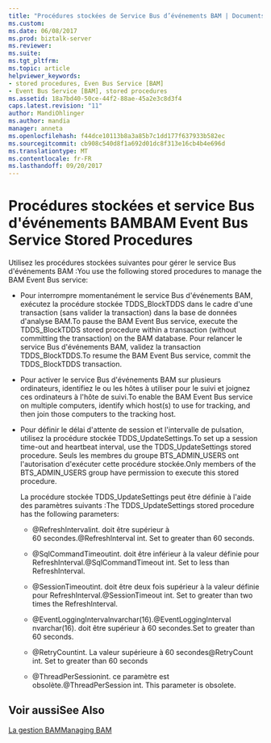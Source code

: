 ```yaml
---
title: "Procédures stockées de Service Bus d’événements BAM | Documents Microsoft"
ms.custom: 
ms.date: 06/08/2017
ms.prod: biztalk-server
ms.reviewer: 
ms.suite: 
ms.tgt_pltfrm: 
ms.topic: article
helpviewer_keywords:
- stored procedures, Even Bus Service [BAM]
- Event Bus Service [BAM], stored procedures
ms.assetid: 18a7bd40-50ce-44f2-88ae-45a2e3c8d3f4
caps.latest.revision: "11"
author: MandiOhlinger
ms.author: mandia
manager: anneta
ms.openlocfilehash: f44dce10113b8a3a85b7c1dd177f637933b582ec
ms.sourcegitcommit: cb908c540d8f1a692d01dc8f313e16cb4b4e696d
ms.translationtype: MT
ms.contentlocale: fr-FR
ms.lasthandoff: 09/20/2017
---
```

# <a name="bam-event-bus-service-stored-procedures"></a><span data-ttu-id="29b68-102">Procédures stockées et service Bus d'événements BAM</span><span class="sxs-lookup"><span data-stu-id="29b68-102">BAM Event Bus Service Stored Procedures</span></span>
<span data-ttu-id="29b68-103">Utilisez les procédures stockées suivantes pour gérer le service Bus d'événements BAM :</span><span class="sxs-lookup"><span data-stu-id="29b68-103">You use the following stored procedures to manage the BAM Event Bus service:</span></span>  
  
-   <span data-ttu-id="29b68-104">Pour interrompre momentanément le service Bus d'événements BAM, exécutez la procédure stockée TDDS_BlockTDDS dans le cadre d'une transaction (sans valider la transaction) dans la base de données d'analyse BAM.</span><span class="sxs-lookup"><span data-stu-id="29b68-104">To pause the BAM Event Bus service, execute the TDDS_BlockTDDS stored procedure within a transaction (without committing the transaction) on the BAM database.</span></span> <span data-ttu-id="29b68-105">Pour relancer le service Bus d'événements BAM, validez la transaction TDDS_BlockTDDS.</span><span class="sxs-lookup"><span data-stu-id="29b68-105">To resume the BAM Event Bus service, commit the TDDS_BlockTDDS transaction.</span></span>  
  
-   <span data-ttu-id="29b68-106">Pour activer le service Bus d'événements BAM sur plusieurs ordinateurs, identifiez le ou les hôtes à utiliser pour le suivi et joignez ces ordinateurs à l'hôte de suivi.</span><span class="sxs-lookup"><span data-stu-id="29b68-106">To enable the BAM Event Bus service on multiple computers, identify which host(s) to use for tracking, and then join those computers to the tracking host.</span></span>  
  
-   <span data-ttu-id="29b68-107">Pour définir le délai d'attente de session et l'intervalle de pulsation, utilisez la procédure stockée TDDS_UpdateSettings.</span><span class="sxs-lookup"><span data-stu-id="29b68-107">To set up a session time-out and heartbeat interval, use the TDDS_UpdateSettings stored procedure.</span></span> <span data-ttu-id="29b68-108">Seuls les membres du groupe BTS_ADMIN_USERS ont l'autorisation d'exécuter cette procédure stockée.</span><span class="sxs-lookup"><span data-stu-id="29b68-108">Only members of the BTS_ADMIN_USERS group have permission to execute this stored procedure.</span></span>  
  
     <span data-ttu-id="29b68-109">La procédure stockée TDDS_UpdateSettings peut être définie à l'aide des paramètres suivants :</span><span class="sxs-lookup"><span data-stu-id="29b68-109">The TDDS_UpdateSettings stored procedure has the following parameters:</span></span>  
  
    -   <span data-ttu-id="29b68-110">@RefreshIntervalint. doit être supérieur à 60 secondes.</span><span class="sxs-lookup"><span data-stu-id="29b68-110">@RefreshInterval int. Set to greater than 60 seconds.</span></span>  
  
    -   <span data-ttu-id="29b68-111">@SqlCommandTimeoutint. doit être inférieur à la valeur définie pour RefreshInterval.</span><span class="sxs-lookup"><span data-stu-id="29b68-111">@SqlCommandTimeout int. Set to less than RefreshInterval.</span></span>  
  
    -   <span data-ttu-id="29b68-112">@SessionTimeoutint. doit être deux fois supérieur à la valeur définie pour RefreshInterval.</span><span class="sxs-lookup"><span data-stu-id="29b68-112">@SessionTimeout int. Set to greater than two times the RefreshInterval.</span></span>  
  
    -   <span data-ttu-id="29b68-113">@EventLoggingIntervalnvarchar(16).</span><span class="sxs-lookup"><span data-stu-id="29b68-113">@EventLoggingInterval nvarchar(16).</span></span> <span data-ttu-id="29b68-114">doit être supérieur à 60 secondes.</span><span class="sxs-lookup"><span data-stu-id="29b68-114">Set to greater than 60 seconds.</span></span>  
  
    -   <span data-ttu-id="29b68-115">@RetryCountint. La valeur supérieure à 60 secondes</span><span class="sxs-lookup"><span data-stu-id="29b68-115">@RetryCount int. Set to greater than 60 seconds</span></span>  
  
    -   <span data-ttu-id="29b68-116">@ThreadPerSessionint. ce paramètre est obsolète.</span><span class="sxs-lookup"><span data-stu-id="29b68-116">@ThreadPerSession int. This parameter is obsolete.</span></span>  
  
## <a name="see-also"></a><span data-ttu-id="29b68-117">Voir aussi</span><span class="sxs-lookup"><span data-stu-id="29b68-117">See Also</span></span>  
 [<span data-ttu-id="29b68-118">La gestion BAM</span><span class="sxs-lookup"><span data-stu-id="29b68-118">Managing BAM</span></span>](../core/managing-bam.md)